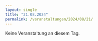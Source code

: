 ```yaml
---
layout: single
title: "21.08.2024"
permalink: /veranstaltungen/2024/08/21/
---
```


Keine Veranstaltung an diesem Tag.
